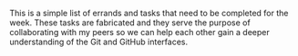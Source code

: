 This is a simple list of errands and tasks that need to be completed for the week.
These tasks are fabricated and they serve the purpose of collaborating with my peers so we can help each other gain a deeper understanding of the Git and GitHub interfaces. 

